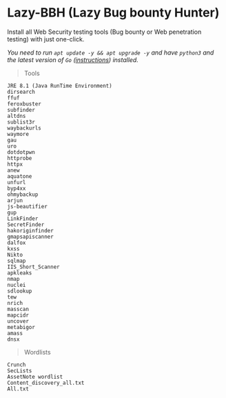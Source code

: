 # Lazy-BBH (Lazy Bug bounty Hunter)

Install all Web Security testing tools (Bug bounty or Web penetration testing) with just one-click.

*You need to run `apt update -y && apt upgrade -y` and have `python3` and the latest version of `Go` ([instructions](https://go.dev/doc/install)) installed.*

> Tools

```
JRE 8.1 (Java RunTime Environment)
dirsearch
ffuf
feroxbuster
subfinder
altdns
sublist3r
waybackurls
waymore
gau
uro
dotdotpwn
httprobe
httpx
anew
aquatone
unfurl
byp4xx
ohmybackup
arjun
js-beautifier
gup
LinkFinder
SecretFinder
hakoriginfinder
gmapsapiscanner
dalfox
kxss
Nikto
sqlmap
IIS_Short_Scanner
apkleaks
nmap
nuclei
sdlookup
tew
nrich
masscan
mapcidr
uncover
metabigor
amass
dnsx

```
>Wordlists

```
Crunch
SecLists
AssetNote wordlist
Content_discovery_all.txt
All.txt
```
